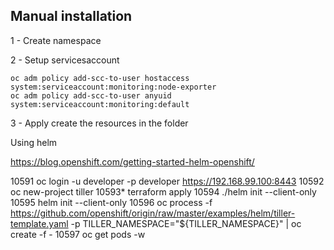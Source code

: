 ## Manual installation

1 - Create namespace

2 - Setup servicesaccount

```
oc adm policy add-scc-to-user hostaccess system:serviceaccount:monitoring:node-exporter
oc adm policy add-scc-to-user anyuid system:serviceaccount:monitoring:default
```

3 - Apply create the resources in the folder


Using helm

https://blog.openshift.com/getting-started-helm-openshift/

10591  oc login -u developer -p developer https://192.168.99.100:8443
10592  oc new-project tiller
10593* terraform apply
10594  ./helm init --client-only
10595  helm init --client-only
10596  oc process -f https://github.com/openshift/origin/raw/master/examples/helm/tiller-template.yaml -p TILLER_NAMESPACE="${TILLER_NAMESPACE}" | oc create -f -
10597  oc get pods -w